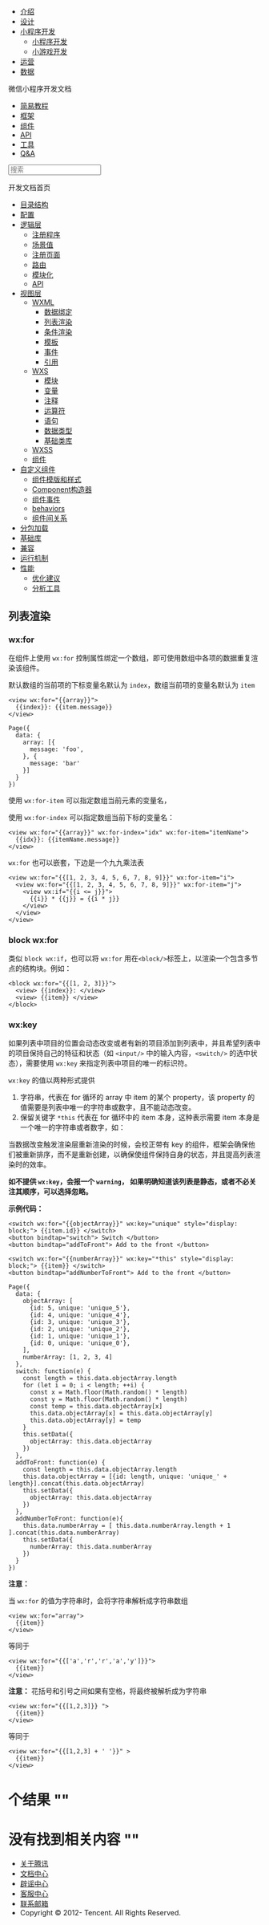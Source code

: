 <div class="book with-summary">

<div class="head">

<div class="head_box">

# [](javascript:; "_('微信公众平台 小程序')")

<div class="header_ctrls">

*   [介绍](https://mp.weixin.qq.com/debug/wxadoc/introduction/index.html)
*   [设计](https://mp.weixin.qq.com/debug/wxadoc/design/index.html)
*   [小程序开发](javascript:;)
    *   [小程序开发](https://mp.weixin.qq.com/debug/wxadoc/dev/index.html)
    *   [小游戏开发](https://mp.weixin.qq.com/debug/wxagame/dev/index.html)
*   [运营](https://mp.weixin.qq.com/debug/wxadoc/product/index.html)
*   [数据](https://mp.weixin.qq.com/debug/wxadoc/analysis/index.html)

</div>

</div>

</div>

<div class="sub_nav_box">

<div class="sub_nav_inner">

<div class="book-summary-opr" id="js-book-summary-opr"><a class="book-summary-btn"></a></div>

<div class="top_sub_nav">

<div class="top_title_wap"><span class="icon_title icon_dev"></span>

微信小程序开发文档

</div>

*   [简易教程](../../../)
*   [框架](../../MINA.html)
*   [组件](../../../component/)
*   [API](../../../api/)
*   [工具](../../../devtools/devtools.html)
*   [Q&A](../../../qa.html)

</div>

<div id="book-search-input" role="search">

<form><label for="search-input" class="search-icon" id="js-search-icon"></label><input type="text" id="search-input" name="search-input" placeholder="搜索"> </form>

</div>

</div>

</div>

<div class="book-summary">

<div class="book-summary-home" id="js-summary-home"><a><span class="icon_home_s icon_dev"></span><span class="s_title_2">开发文档首页</span></a></div>

<nav role="navigation">

*   [目录结构](../../structure.html)
*   [配置](../../config.html)
*   [逻辑层](../../app-service/)
    *   [注册程序](../../app-service/app.html)
    *   [场景值](../../app-service/scene.html)
    *   [注册页面](../../app-service/page.html)
    *   [路由](../../app-service/route.html)
    *   [模块化](../../app-service/module.html)
    *   [API](../../app-service/api.html)
*   [视图层](../)
    *   [WXML](./)
        *   [数据绑定](data.html)
        *   [列表渲染](list.html)
        *   [条件渲染](conditional.html)
        *   [模板](template.html)
        *   [事件](event.html)
        *   [引用](import.html)
    *   [WXS](../wxs/)
        *   [模块](../wxs/01wxs-module.html)
        *   [变量](../wxs/02variate.html)
        *   [注释](../wxs/03annotation.html)
        *   [运算符](../wxs/04operator.html)
        *   [语句](../wxs/05statement.html)
        *   [数据类型](../wxs/06datatype.html)
        *   [基础类库](../wxs/07basiclibrary.html)
    *   [WXSS](../wxss.html)
    *   [组件](../component.html)
*   [自定义组件](../../custom-component/)
    *   [组件模版和样式](../../custom-component/wxml-wxss.html)
    *   [Component构造器](../../custom-component/component.html)
    *   [组件事件](../../custom-component/events.html)
    *   [behaviors](../../custom-component/behaviors.html)
    *   [组件间关系](../../custom-component/relations.html)
*   [分包加载](../../subpackages.html)
*   [基础库](../../client-lib.html)
*   [兼容](../../compatibility.html)
*   [运行机制](../../operating-mechanism.html)
*   [性能](../../performance/)
    *   [优化建议](../../performance/tips.html)
    *   [分析工具](../../performance/tools.html)

</nav>

</div>

<div class="book-body">

<div class="body-inner">

<div class="page-wrapper" tabindex="-1" role="main">

<div class="page-inner">

<div id="book-search-results">

<div class="search-noresults">

<section class="normal markdown-section">

# 列表渲染

### wx:for

在组件上使用 `wx:for` 控制属性绑定一个数组，即可使用数组中各项的数据重复渲染该组件。

默认数组的当前项的下标变量名默认为 `index`，数组当前项的变量名默认为 `item`

    <view wx:for="{{array}}">
      {{index}}: {{item.message}}
    </view>

    Page({
      data: {
        array: [{
          message: 'foo',
        }, {
          message: 'bar'
        }]
      }
    })

使用 `wx:for-item` 可以指定数组当前元素的变量名，

使用 `wx:for-index` 可以指定数组当前下标的变量名：

    <view wx:for="{{array}}" wx:for-index="idx" wx:for-item="itemName">
      {{idx}}: {{itemName.message}}
    </view>

`wx:for` 也可以嵌套，下边是一个九九乘法表

    <view wx:for="{{[1, 2, 3, 4, 5, 6, 7, 8, 9]}}" wx:for-item="i">
      <view wx:for="{{[1, 2, 3, 4, 5, 6, 7, 8, 9]}}" wx:for-item="j">
        <view wx:if="{{i <= j}}">
          {{i}} * {{j}} = {{i * j}}
        </view>
      </view>
    </view>

### block wx:for

类似 `block wx:if`，也可以将 `wx:for` 用在`<block/>`标签上，以渲染一个包含多节点的结构块。例如：

    <block wx:for="{{[1, 2, 3]}}">
      <view> {{index}}: </view>
      <view> {{item}} </view>
    </block>

### wx:key

如果列表中项目的位置会动态改变或者有新的项目添加到列表中，并且希望列表中的项目保持自己的特征和状态（如 `<input/>` 中的输入内容，`<switch/>` 的选中状态），需要使用 `wx:key` 来指定列表中项目的唯一的标识符。

`wx:key` 的值以两种形式提供

1.  字符串，代表在 for 循环的 array 中 item 的某个 property，该 property 的值需要是列表中唯一的字符串或数字，且不能动态改变。
2.  保留关键字 `*this` 代表在 for 循环中的 item 本身，这种表示需要 item 本身是一个唯一的字符串或者数字，如：

当数据改变触发渲染层重新渲染的时候，会校正带有 key 的组件，框架会确保他们被重新排序，而不是重新创建，以确保使组件保持自身的状态，并且提高列表渲染时的效率。

**如不提供 `wx:key`，会报一个 `warning`， 如果明确知道该列表是静态，或者不必关注其顺序，可以选择忽略。**

**示例代码：**

    <switch wx:for="{{objectArray}}" wx:key="unique" style="display: block;"> {{item.id}} </switch>
    <button bindtap="switch"> Switch </button>
    <button bindtap="addToFront"> Add to the front </button>

    <switch wx:for="{{numberArray}}" wx:key="*this" style="display: block;"> {{item}} </switch>
    <button bindtap="addNumberToFront"> Add to the front </button>

    Page({
      data: {
        objectArray: [
          {id: 5, unique: 'unique_5'},
          {id: 4, unique: 'unique_4'},
          {id: 3, unique: 'unique_3'},
          {id: 2, unique: 'unique_2'},
          {id: 1, unique: 'unique_1'},
          {id: 0, unique: 'unique_0'},
        ],
        numberArray: [1, 2, 3, 4]
      },
      switch: function(e) {
        const length = this.data.objectArray.length
        for (let i = 0; i < length; ++i) {
          const x = Math.floor(Math.random() * length)
          const y = Math.floor(Math.random() * length)
          const temp = this.data.objectArray[x]
          this.data.objectArray[x] = this.data.objectArray[y]
          this.data.objectArray[y] = temp
        }
        this.setData({
          objectArray: this.data.objectArray
        })
      },
      addToFront: function(e) {
        const length = this.data.objectArray.length
        this.data.objectArray = [{id: length, unique: 'unique_' + length}].concat(this.data.objectArray)
        this.setData({
          objectArray: this.data.objectArray
        })
      },
      addNumberToFront: function(e){
        this.data.numberArray = [ this.data.numberArray.length + 1 ].concat(this.data.numberArray)
        this.setData({
          numberArray: this.data.numberArray
        })
      }
    })

**注意：**

当 `wx:for` 的值为字符串时，会将字符串解析成字符串数组

    <view wx:for="array">
      {{item}}
    </view>

等同于

    <view wx:for="{{['a','r','r','a','y']}}">
      {{item}}
    </view>

**注意：** 花括号和引号之间如果有空格，将最终被解析成为字符串

    <view wx:for="{{[1,2,3]}} ">
      {{item}}
    </view>

等同于

    <view wx:for="{{[1,2,3] + ' '}}" >
      {{item}}
    </view>

</section>

</div>

<div class="search-results">

<div class="has-results">

# <span class="search-results-count"></span>个结果 "<span class="search-query"></span>"

</div>

<div class="no-results">

# 没有找到相关内容 "<span class="search-query"></span>"

</div>

</div>

</div>

</div>

</div>

<div class="foot" id="footer">

*   [关于腾讯](http://www.tencent.com/zh-cn/index.shtml)
*   [文档中心](https://mp.weixin.qq.com/debug/wxadoc/introduction/index.html?t=1484641676&)
*   [辟谣中心](https://mp.weixin.qq.com/cgi-bin/opshowpage?action=dispelinfo&lang=zh_CN&begin=1&count=9)
*   [客服中心](http://kf.qq.com/faq/120911VrYVrA1509086vyumm.html)
*   [联系邮箱](mailto:weixinmp@qq.com)
*   Copyright © 2012-<span id="s_copyright_year"></span> Tencent. All Rights Reserved.

</div>

</div>

[](data.html)[](conditional.html)</div>

</div>
